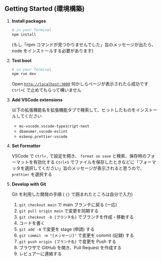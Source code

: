 ## Getting Started (環境構築)

1. **Install packages**

   ```bash
   # in your Terminal
   npm install
   ```

   (もし「npm コマンドが見つかりませんでした」旨のメッセージが出たら、node をインストールする必要があります)

2. **Test boot**

   ```bash
   # in your Terminal
   npm run dev
   ```

   Open [`http://localhost:3000`](http://localhost:3000)
   何かしらページが表示されたら成功です `Ctrl+C` で止めてもらって構いません

3. **Add VSCode extensions**

   以下の拡張機能名を拡張機能タブで検索して、ヒットしたものをインストールしてください

   - `ms-vscode.vscode-typescript-next`
   - `dbaeumer.vscode-eslint`
   - `esbenp.prettier-vscode`

4. **Set Formatter**

   VSCode で `Ctrl+,` で設定を開き、 `format on save` と検索、保存時のフォーマットを有効化する
   `Ctrl+S` でファイルを保存したときなどに「フォーマッタを選択してください」旨のメッセージが表示されると思うので、 `prettier` を選択する

5. **Develop with Git**

   Git を利用した開発の手順 ( `{}` で囲まれたところは自分で入力)

   1. `git checkout main` で main ブランチに戻る (一応)
   2. `git pull origin main` で変更を同期する
   3. `git checkout -b {ブランチ名}` でブランチを作成・移動する
   4. コードを書く
   5. `git add -A` で変更を stage (申請) する
   6. `git commit -m "{メッセージ}"` で変更を commit (記録) する
   7. `git push origin {ブランチ名}` で変更を Push する
   8. ブラウザで GitHub を開き、Pull Request を作成する
   9. レビュアーに連絡する
